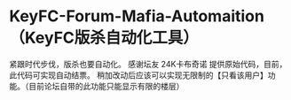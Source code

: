 # KeyFC-Forum-Mafia-Automaition（KeyFC版杀自动化工具）

紧跟时代步伐，版杀也要自动化。
感谢坛友 24K卡布奇诺 提供原始代码，目前，此代码可实现自动结票。
稍加改动后应该可以实现无限制的【只看该用户】功能。（目前论坛自带的此功能只能显示有限的楼层）
